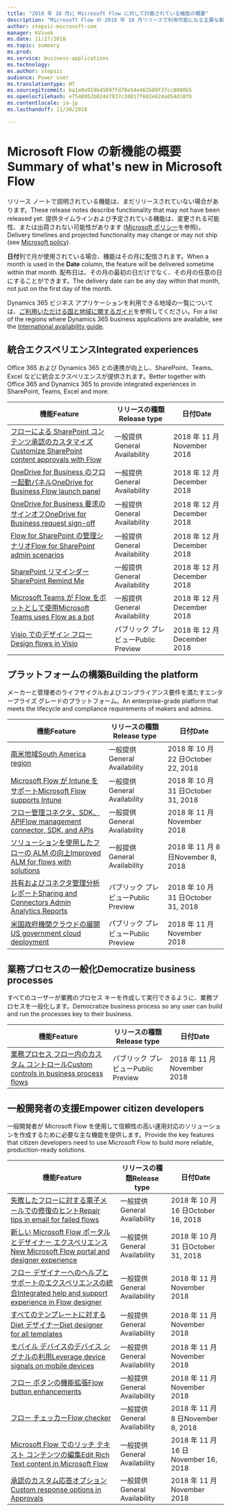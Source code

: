 ```yaml
---
title: "2018 年 10 月に Microsoft Flow に対して計画されている機能の概要"
description: "Microsoft Flow の 2018 年 10 月リリースで利用可能になる主要な新機能の全一覧です。"
author: stepsic-microsoft-com
manager: KVivek
ms.date: 11/27/2018
ms.topic: summary
ms.prod: 
ms.service: business-applications
ms.technology: 
ms.author: stepsic
audience: Power user
ms.translationtype: HT
ms.sourcegitcommit: ba1e0a919b45697fd78e54e462b89f37cc8880b5
ms.openlocfilehash: e7548952b02447837c38817f602e624a054d18fb
ms.contentlocale: ja-jp
ms.lasthandoff: 11/30/2018

---
```


# <a name="summary-of-whats-new-in-microsoft-flow"></a><span data-ttu-id="96389-103">Microsoft Flow の新機能の概要</span><span class="sxs-lookup"><span data-stu-id="96389-103">Summary of what's new in Microsoft Flow</span></span>

<span data-ttu-id="96389-104">リリース ノートで説明されている機能は、まだリリースされていない場合があります。</span><span class="sxs-lookup"><span data-stu-id="96389-104">These release notes describe functionality that may not have been released yet.</span></span> <span data-ttu-id="96389-105">提供タイムラインおよび予定されている機能は、変更される可能性、または出荷されない可能性があります ([Microsoft ポリシー](https://go.microsoft.com/fwlink/p/?linkid=2007332)を参照)。</span><span class="sxs-lookup"><span data-stu-id="96389-105">Delivery timelines and projected functionality may change or may not ship (see [Microsoft policy](https://go.microsoft.com/fwlink/p/?linkid=2007332)).</span></span>

<span data-ttu-id="96389-106">**日付**列で月が使用されている場合、機能はその月に配信されます。</span><span class="sxs-lookup"><span data-stu-id="96389-106">When a month is used in the **Date** column, the feature will be delivered sometime within that month.</span></span> <span data-ttu-id="96389-107">配布日は、その月の最初の日だけでなく、その月の任意の日にすることができます。</span><span class="sxs-lookup"><span data-stu-id="96389-107">The delivery date can be any day within that month, not just on the first day of the month.</span></span>

<span data-ttu-id="96389-108">Dynamics 365 ビジネス アプリケーションを利用できる地域の一覧については、[ご利用いただける国と地域に関するガイド](https://aka.ms/dynamics_365_international_availability_deck)を参照してください。</span><span class="sxs-lookup"><span data-stu-id="96389-108">For a list of the regions where Dynamics 365 business applications are available, see the [International availability guide](https://aka.ms/dynamics_365_international_availability_deck).</span></span>

## <a name="integrated-experiences"></a><span data-ttu-id="96389-109">統合エクスペリエンス</span><span class="sxs-lookup"><span data-stu-id="96389-109">Integrated experiences</span></span>

<span data-ttu-id="96389-110">Office 365 および Dynamics 365 との連携が向上し、SharePoint、Teams、Excel などに統合エクスペリエンスが提供されます。</span><span class="sxs-lookup"><span data-stu-id="96389-110">Better together with Office 365 and Dynamics 365 to provide integrated experiences in SharePoint, Teams, Excel and more.</span></span>

| <span data-ttu-id="96389-111">機能</span><span class="sxs-lookup"><span data-stu-id="96389-111">Feature</span></span>    | <span data-ttu-id="96389-112">リリースの種類</span><span class="sxs-lookup"><span data-stu-id="96389-112">Release type</span></span>    | <span data-ttu-id="96389-113">日付</span><span class="sxs-lookup"><span data-stu-id="96389-113">Date</span></span>    |
| ---------- | ---------- | ---------- |
| [<span data-ttu-id="96389-114">フローによる SharePoint コンテンツ承認のカスタマイズ</span><span class="sxs-lookup"><span data-stu-id="96389-114">Customize SharePoint content approvals with Flow</span></span>](customize-sharepoint-content-approvals-with-flow.md) | <span data-ttu-id="96389-115">一般提供</span><span class="sxs-lookup"><span data-stu-id="96389-115">General Availability</span></span> |  <span data-ttu-id="96389-116">2018 年 11 月</span><span class="sxs-lookup"><span data-stu-id="96389-116">November 2018</span></span>  |
| [<span data-ttu-id="96389-117">OneDrive for Business のフロー起動パネル</span><span class="sxs-lookup"><span data-stu-id="96389-117">OneDrive for Business Flow launch panel</span></span>](onedrive-for-business-flow-launch-panel.md) | <span data-ttu-id="96389-118">一般提供</span><span class="sxs-lookup"><span data-stu-id="96389-118">General Availability</span></span> |  <span data-ttu-id="96389-119">2018 年 12 月</span><span class="sxs-lookup"><span data-stu-id="96389-119">December 2018</span></span>  |
| [<span data-ttu-id="96389-120">OneDrive for Business 要求のサインオフ</span><span class="sxs-lookup"><span data-stu-id="96389-120">OneDrive for Business request sign-off</span></span>](onedrive-for-business-request-sign-off.md) | <span data-ttu-id="96389-121">一般提供</span><span class="sxs-lookup"><span data-stu-id="96389-121">General Availability</span></span> |  <span data-ttu-id="96389-122">2018 年 12 月</span><span class="sxs-lookup"><span data-stu-id="96389-122">December 2018</span></span>  |
| [<span data-ttu-id="96389-123">Flow for SharePoint の管理シナリオ</span><span class="sxs-lookup"><span data-stu-id="96389-123">Flow for SharePoint admin scenarios</span></span>](flow-for-sharepoint-admin-scenarios.md) | <span data-ttu-id="96389-124">一般提供</span><span class="sxs-lookup"><span data-stu-id="96389-124">General Availability</span></span> |  <span data-ttu-id="96389-125">2018 年 12 月</span><span class="sxs-lookup"><span data-stu-id="96389-125">December 2018</span></span>  |
| [<span data-ttu-id="96389-126">SharePoint リマインダー</span><span class="sxs-lookup"><span data-stu-id="96389-126">SharePoint Remind Me</span></span>](sharepoint-remind-me.md) | <span data-ttu-id="96389-127">一般提供</span><span class="sxs-lookup"><span data-stu-id="96389-127">General Availability</span></span> |  <span data-ttu-id="96389-128">2018 年 12 月</span><span class="sxs-lookup"><span data-stu-id="96389-128">December 2018</span></span>  |
| [<span data-ttu-id="96389-129">Microsoft Teams が Flow をボットとして使用</span><span class="sxs-lookup"><span data-stu-id="96389-129">Microsoft Teams uses Flow as a bot</span></span>](microsoft-teams-uses-flow-as-a-bot.md) | <span data-ttu-id="96389-130">一般提供</span><span class="sxs-lookup"><span data-stu-id="96389-130">General Availability</span></span> |  <span data-ttu-id="96389-131">2018 年 12 月</span><span class="sxs-lookup"><span data-stu-id="96389-131">December 2018</span></span>  |
| [<span data-ttu-id="96389-132">Visio でのデザイン フロー</span><span class="sxs-lookup"><span data-stu-id="96389-132">Design flows in Visio</span></span>](design-flows-in-visio.md) | <span data-ttu-id="96389-133">パブリック プレビュー</span><span class="sxs-lookup"><span data-stu-id="96389-133">Public Preview</span></span> |  <span data-ttu-id="96389-134">2018 年 12 月</span><span class="sxs-lookup"><span data-stu-id="96389-134">December 2018</span></span>  |

## <a name="building-the-platform"></a><span data-ttu-id="96389-135">プラットフォームの構築</span><span class="sxs-lookup"><span data-stu-id="96389-135">Building the platform</span></span>

<span data-ttu-id="96389-136">メーカーと管理者のライフサイクルおよびコンプライアンス要件を満たすエンタープライズ グレードのプラットフォーム。</span><span class="sxs-lookup"><span data-stu-id="96389-136">An enterprise-grade platform that meets the lifecycle and compliance requirements of makers and admins.</span></span>

| <span data-ttu-id="96389-137">機能</span><span class="sxs-lookup"><span data-stu-id="96389-137">Feature</span></span>    | <span data-ttu-id="96389-138">リリースの種類</span><span class="sxs-lookup"><span data-stu-id="96389-138">Release type</span></span>    | <span data-ttu-id="96389-139">日付</span><span class="sxs-lookup"><span data-stu-id="96389-139">Date</span></span>    |
| ---------- | ---------- | ---------- |
| [<span data-ttu-id="96389-140">南米地域</span><span class="sxs-lookup"><span data-stu-id="96389-140">South America region</span></span>](south-america.md) | <span data-ttu-id="96389-141">一般提供</span><span class="sxs-lookup"><span data-stu-id="96389-141">General Availability</span></span> |  <span data-ttu-id="96389-142">2018 年 10 月 22 日</span><span class="sxs-lookup"><span data-stu-id="96389-142">October 22, 2018</span></span>  |
| [<span data-ttu-id="96389-143">Microsoft Flow が Intune をサポート</span><span class="sxs-lookup"><span data-stu-id="96389-143">Microsoft Flow supports Intune</span></span>](microsoft-flow-supports-intune.md) | <span data-ttu-id="96389-144">一般提供</span><span class="sxs-lookup"><span data-stu-id="96389-144">General Availability</span></span> |  <span data-ttu-id="96389-145">2018 年 10 月 31 日</span><span class="sxs-lookup"><span data-stu-id="96389-145">October 31, 2018</span></span>  |
| [<span data-ttu-id="96389-146">フロー管理コネクタ、SDK、API</span><span class="sxs-lookup"><span data-stu-id="96389-146">Flow management connector, SDK, and APIs</span></span>](flow-management-connector-sdk-and-apis.md) | <span data-ttu-id="96389-147">一般提供</span><span class="sxs-lookup"><span data-stu-id="96389-147">General Availability</span></span> |  <span data-ttu-id="96389-148">2018 年 11 月</span><span class="sxs-lookup"><span data-stu-id="96389-148">November 2018</span></span>  |
| [<span data-ttu-id="96389-149">ソリューションを使用したフローの ALM の向上</span><span class="sxs-lookup"><span data-stu-id="96389-149">Improved ALM for flows with solutions</span></span>](improved-alm-for-flows-with-solutions.md) | <span data-ttu-id="96389-150">一般提供</span><span class="sxs-lookup"><span data-stu-id="96389-150">General Availability</span></span> |  <span data-ttu-id="96389-151">2018 年 11 月 8 日</span><span class="sxs-lookup"><span data-stu-id="96389-151">November 8, 2018</span></span>  |
| [<span data-ttu-id="96389-152">共有およびコネクタ管理分析レポート</span><span class="sxs-lookup"><span data-stu-id="96389-152">Sharing and Connectors Admin Analytics Reports</span></span>](sharing-and-connectors-admin-analytics-reports.md) | <span data-ttu-id="96389-153">パブリック プレビュー</span><span class="sxs-lookup"><span data-stu-id="96389-153">Public Preview</span></span> |  <span data-ttu-id="96389-154">2018 年 10 月 31 日</span><span class="sxs-lookup"><span data-stu-id="96389-154">October 31, 2018</span></span>  |
| [<span data-ttu-id="96389-155">米国政府機関クラウドの展開</span><span class="sxs-lookup"><span data-stu-id="96389-155">US government cloud deployment</span></span>](us-government-cloud-deployment.md) | <span data-ttu-id="96389-156">パブリック プレビュー</span><span class="sxs-lookup"><span data-stu-id="96389-156">Public Preview</span></span> |  <span data-ttu-id="96389-157">2018 年 11 月</span><span class="sxs-lookup"><span data-stu-id="96389-157">November 2018</span></span>  |

## <a name="democratize-business-processes"></a><span data-ttu-id="96389-158">業務プロセスの一般化</span><span class="sxs-lookup"><span data-stu-id="96389-158">Democratize business processes</span></span>

<span data-ttu-id="96389-159">すべてのユーザーが業務のプロセス キーを作成して実行できるように、業務プロセスを一般化します。</span><span class="sxs-lookup"><span data-stu-id="96389-159">Democratize business process so any user can build and run the processes key to their business.</span></span>

| <span data-ttu-id="96389-160">機能</span><span class="sxs-lookup"><span data-stu-id="96389-160">Feature</span></span>    | <span data-ttu-id="96389-161">リリースの種類</span><span class="sxs-lookup"><span data-stu-id="96389-161">Release type</span></span>    | <span data-ttu-id="96389-162">日付</span><span class="sxs-lookup"><span data-stu-id="96389-162">Date</span></span>    |
| ---------- | ---------- | ---------- |
| [<span data-ttu-id="96389-163">業務プロセス フロー内のカスタム コントロール</span><span class="sxs-lookup"><span data-stu-id="96389-163">Custom controls in business process flows</span></span>](custom-controls-in-business-process-flows.md) | <span data-ttu-id="96389-164">パブリック プレビュー</span><span class="sxs-lookup"><span data-stu-id="96389-164">Public Preview</span></span> |  <span data-ttu-id="96389-165">2018 年 11 月</span><span class="sxs-lookup"><span data-stu-id="96389-165">November 2018</span></span>  |

## <a name="empower-citizen-developers"></a><span data-ttu-id="96389-166">一般開発者の支援</span><span class="sxs-lookup"><span data-stu-id="96389-166">Empower citizen developers</span></span>

<span data-ttu-id="96389-167">一般開発者が Microsoft Flow を使用して信頼性の高い運用対応のソリューションを作成するために必要な主な機能を提供します。</span><span class="sxs-lookup"><span data-stu-id="96389-167">Provide the key features that citizen developers need to use Microsoft Flow to build more reliable, production-ready solutions.</span></span>

| <span data-ttu-id="96389-168">機能</span><span class="sxs-lookup"><span data-stu-id="96389-168">Feature</span></span>    | <span data-ttu-id="96389-169">リリースの種類</span><span class="sxs-lookup"><span data-stu-id="96389-169">Release type</span></span>    | <span data-ttu-id="96389-170">日付</span><span class="sxs-lookup"><span data-stu-id="96389-170">Date</span></span>    |
| ---------- | ---------- | ---------- |
| [<span data-ttu-id="96389-171">失敗したフローに対する電子メールでの修復のヒント</span><span class="sxs-lookup"><span data-stu-id="96389-171">Repair tips in email for failed flows</span></span>](repair-recommendations-sent-in-email-for-failed-flows.md) | <span data-ttu-id="96389-172">一般提供</span><span class="sxs-lookup"><span data-stu-id="96389-172">General Availability</span></span> |  <span data-ttu-id="96389-173">2018 年 10 月 16 日</span><span class="sxs-lookup"><span data-stu-id="96389-173">October 16, 2018</span></span>  |
| [<span data-ttu-id="96389-174">新しい Microsoft Flow ポータルとデザイナー エクスペリエンス</span><span class="sxs-lookup"><span data-stu-id="96389-174">New Microsoft Flow portal and designer experience</span></span>](flow-designer-enhancements.md) | <span data-ttu-id="96389-175">一般提供</span><span class="sxs-lookup"><span data-stu-id="96389-175">General Availability</span></span> |  <span data-ttu-id="96389-176">2018 年 10 月 31 日</span><span class="sxs-lookup"><span data-stu-id="96389-176">October 31, 2018</span></span>  |
| [<span data-ttu-id="96389-177">フロー デザイナーへのヘルプとサポートのエクスペリエンスの統合</span><span class="sxs-lookup"><span data-stu-id="96389-177">Integrated help and support experience in Flow designer</span></span>](flow-support-help-inside-of-the-flow-designer.md) | <span data-ttu-id="96389-178">一般提供</span><span class="sxs-lookup"><span data-stu-id="96389-178">General Availability</span></span> |  <span data-ttu-id="96389-179">2018 年 11 月</span><span class="sxs-lookup"><span data-stu-id="96389-179">November 2018</span></span>  |
| [<span data-ttu-id="96389-180">すべてのテンプレートに対する Diet デザイナー</span><span class="sxs-lookup"><span data-stu-id="96389-180">Diet designer for all templates</span></span>](diet-designer-for-all-templates.md) | <span data-ttu-id="96389-181">一般提供</span><span class="sxs-lookup"><span data-stu-id="96389-181">General Availability</span></span> |  <span data-ttu-id="96389-182">2018 年 11 月</span><span class="sxs-lookup"><span data-stu-id="96389-182">November 2018</span></span>  |
| [<span data-ttu-id="96389-183">モバイル デバイスのデバイス シグナルの利用</span><span class="sxs-lookup"><span data-stu-id="96389-183">Leverage device signals on mobile devices</span></span>](leverage-device-signals-on-mobile-devices.md) | <span data-ttu-id="96389-184">一般提供</span><span class="sxs-lookup"><span data-stu-id="96389-184">General Availability</span></span> |  <span data-ttu-id="96389-185">2018 年 11 月</span><span class="sxs-lookup"><span data-stu-id="96389-185">November 2018</span></span>  |
| [<span data-ttu-id="96389-186">フロー ボタンの機能拡張</span><span class="sxs-lookup"><span data-stu-id="96389-186">Flow button enhancements</span></span>](flow-button-enhancements.md) | <span data-ttu-id="96389-187">一般提供</span><span class="sxs-lookup"><span data-stu-id="96389-187">General Availability</span></span> |  <span data-ttu-id="96389-188">2018 年 11 月</span><span class="sxs-lookup"><span data-stu-id="96389-188">November 2018</span></span>  |
| [<span data-ttu-id="96389-189">フロー チェッカー</span><span class="sxs-lookup"><span data-stu-id="96389-189">Flow checker</span></span>](flow-checker.md) | <span data-ttu-id="96389-190">一般提供</span><span class="sxs-lookup"><span data-stu-id="96389-190">General Availability</span></span> |  <span data-ttu-id="96389-191">2018 年 11 月 8 日</span><span class="sxs-lookup"><span data-stu-id="96389-191">November 8, 2018</span></span>  |
| [<span data-ttu-id="96389-192">Microsoft Flow でのリッチ テキスト コンテンツの編集</span><span class="sxs-lookup"><span data-stu-id="96389-192">Edit Rich Text content in Microsoft Flow</span></span>](edit-rich-text-content-in-flow.md) | <span data-ttu-id="96389-193">一般提供</span><span class="sxs-lookup"><span data-stu-id="96389-193">General Availability</span></span> |  <span data-ttu-id="96389-194">2018 年 11 月 16 日</span><span class="sxs-lookup"><span data-stu-id="96389-194">November 16, 2018</span></span>  |
| [<span data-ttu-id="96389-195">承認のカスタム応答オプション</span><span class="sxs-lookup"><span data-stu-id="96389-195">Custom response options in Approvals</span></span>](custom-response-options-in-approvals.md) | <span data-ttu-id="96389-196">一般提供</span><span class="sxs-lookup"><span data-stu-id="96389-196">General Availability</span></span> |  <span data-ttu-id="96389-197">2018 年 11 月</span><span class="sxs-lookup"><span data-stu-id="96389-197">November 2018</span></span>  |


